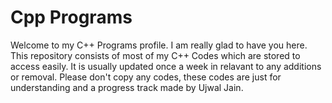 # Cpp Programs
Welcome to my C++ Programs profile. I am really glad to have you here. This repository consists of most of my C++ Codes which are stored to access easily. It is usually updated once a week in relavant to any additions or removal. Please don't copy any codes, these codes are just for understanding and a progress track made by Ujwal Jain.
